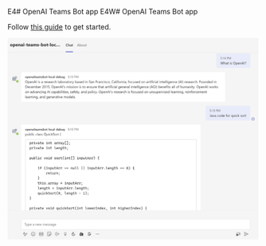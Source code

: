 E4# OpenAI Teams Bot app
E4W# OpenAI Teams Bot app

Follow [this guide](./bot/README.md) to get started.

![OpenAI](./bot/images/openai-chat.png)
